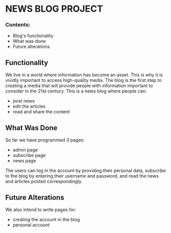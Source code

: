 # NEWS BLOG PROJECT 
### Contents:
* Blog's functionality
* What was done
* Future alterations

## Functionality
We live in a world where information has become an asset. This is why it is vividly important to access high-quality media. The blog is the first step to creating a media that will provide people with information important to consider in the 21st century. This is a news blog where people can:
* post news
* edit the articles
* read and share the content

## What Was Done
So far we have programmed 3 pages:
* admin page
* subscribe page
* news page

The users can log in the account by providing their personal data, subscribe to the blog by entering their username and password, and read the news and articles posted correspondingly.

## Future Alterations
We also intend to write pages for:
* creating the account in the blog
* personal account
